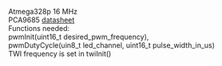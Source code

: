 Atmega328p 16 MHz <br>
PCA9685 [datasheet](https://cdn-shop.adafruit.com/datasheets/PCA9685.pdf) <br>
Functions needed: <br> pwmInit(uint16_t desired_pwm_frequency), <br> pwmDutyCycle(uin8_t led_channel, uint16_t pulse_width_in_us) <br>
TWI frequency is set in twiInit() <br>
